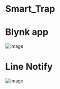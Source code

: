 # Smart_Trap
# Blynk app
![image](https://i.imgur.com/fP6v533.jpg)
# Line Notify
![image](https://i.imgur.com/VCvhRwp.jpg)
